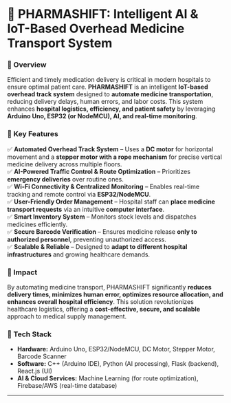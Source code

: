 
# 🚀 PHARMASHIFT: Intelligent AI & IoT-Based Overhead Medicine Transport System  

### 📌 Overview  
Efficient and timely medication delivery is critical in modern hospitals to ensure optimal patient care. **PHARMASHIFT** is an intelligent **IoT-based overhead track system** designed to **automate medicine transportation**, reducing delivery delays, human errors, and labor costs. This system enhances **hospital logistics, efficiency, and patient safety** by leveraging **Arduino Uno, ESP32 (or NodeMCU), AI, and real-time monitoring**.  

### 🔧 Key Features  
✅ **Automated Overhead Track System** – Uses a **DC motor** for horizontal movement and a **stepper motor with a rope mechanism** for precise vertical medicine delivery across multiple floors.  
✅ **AI-Powered Traffic Control & Route Optimization** – Prioritizes **emergency deliveries** over routine ones.  
✅ **Wi-Fi Connectivity & Centralized Monitoring** – Enables real-time tracking and remote control via **ESP32/NodeMCU**.  
✅ **User-Friendly Order Management** – Hospital staff can **place medicine transport requests** via an intuitive **computer interface**.  
✅ **Smart Inventory System** – Monitors stock levels and dispatches medicines efficiently.  
✅ **Secure Barcode Verification** – Ensures medicine release **only to authorized personnel**, preventing unauthorized access.  
✅ **Scalable & Reliable** – Designed to **adapt to different hospital infrastructures** and growing healthcare demands.  

### 🏥 Impact  
By automating medicine transport, PHARMASHIFT significantly **reduces delivery times, minimizes human error, optimizes resource allocation, and enhances overall hospital efficiency**. This solution revolutionizes healthcare logistics, offering a **cost-effective, secure, and scalable** approach to medical supply management.  

### 📂 Tech Stack  
- **Hardware:** Arduino Uno, ESP32/NodeMCU, DC Motor, Stepper Motor, Barcode Scanner  
- **Software:** C++ (Arduino IDE), Python (AI processing), Flask (backend), React.js (UI)  
- **AI & Cloud Services:** Machine Learning (for route optimization), Firebase/AWS (real-time database)  

---
